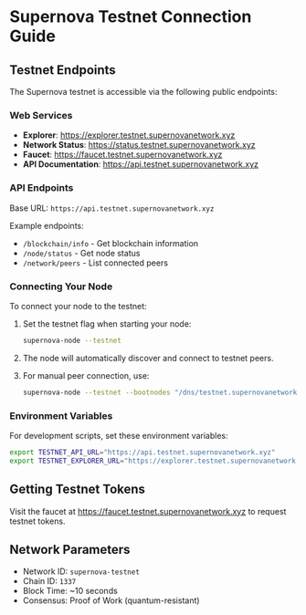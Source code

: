 # Supernova Testnet Connection Guide

## Testnet Endpoints

The Supernova testnet is accessible via the following public endpoints:

### Web Services
- **Explorer**: https://explorer.testnet.supernovanetwork.xyz
- **Network Status**: https://status.testnet.supernovanetwork.xyz
- **Faucet**: https://faucet.testnet.supernovanetwork.xyz
- **API Documentation**: https://api.testnet.supernovanetwork.xyz

### API Endpoints
Base URL: `https://api.testnet.supernovanetwork.xyz`

Example endpoints:
- `/blockchain/info` - Get blockchain information
- `/node/status` - Get node status
- `/network/peers` - List connected peers

### Connecting Your Node

To connect your node to the testnet:

1. Set the testnet flag when starting your node:
   ```bash
   supernova-node --testnet
   ```

2. The node will automatically discover and connect to testnet peers.

3. For manual peer connection, use:
   ```bash
   supernova-node --testnet --bootnodes "/dns/testnet.supernovanetwork.xyz/tcp/30333"
   ```

### Environment Variables

For development scripts, set these environment variables:
```bash
export TESTNET_API_URL="https://api.testnet.supernovanetwork.xyz"
export TESTNET_EXPLORER_URL="https://explorer.testnet.supernovanetwork.xyz"
```

## Getting Testnet Tokens

Visit the faucet at https://faucet.testnet.supernovanetwork.xyz to request testnet tokens.

## Network Parameters

- Network ID: `supernova-testnet`
- Chain ID: `1337`
- Block Time: ~10 seconds
- Consensus: Proof of Work (quantum-resistant) 